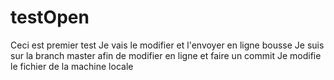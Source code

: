 # testOpen
Ceci est premier test
Je vais le modifier et l'envoyer en ligne
bousse
Je suis sur la branch master afin de modifier en ligne et faire un commit
Je modifie le fichier de la machine locale
